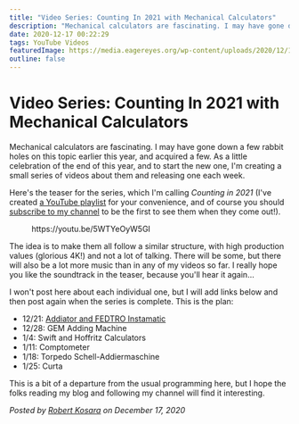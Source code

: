 ```yaml
---
title: "Video Series: Counting In 2021 with Mechanical Calculators"
description: "Mechanical calculators are fascinating. I may have gone down a few rabbit holes on this topic earlier this year, and acquired a few. As a little celebration of the end of this year, and to start the new one, I'm creating a small series of videos about them and releasing one each week."
date: 2020-12-17 00:22:29
tags: YouTube Videos
featuredImage: https://media.eagereyes.org/wp-content/uploads/2020/12/10-Counting-In-Teaser-Thumb-blog.jpg
outline: false
---
```


# Video Series: Counting In 2021 with Mechanical Calculators

Mechanical calculators are fascinating. I may have gone down a few rabbit holes on this topic earlier this year, and acquired a few. As a little celebration of the end of this year, and to start the new one, I'm creating a small series of videos about them and releasing one each week.

Here's the teaser for the series, which I'm calling <em>Counting in 2021</em> (I've created <a href="https://www.youtube.com/playlist?list=PLbzq0eVw_4DneAHSq24wRJV48dcuEsTfL&amp;playnext=1&amp;index=1">a YouTube playlist</a> for your convenience, and of course you should <a href="http://youtube.com/c/eagereyes">subscribe to my channel</a> to be the first to see them when they come out!).

<figure class="wp-block-embed is-type-video is-provider-youtube wp-block-embed-youtube wp-embed-aspect-16-9 wp-has-aspect-ratio"><div class="wp-block-embed__wrapper">
https://youtu.be/5WTYeOyW5GI
</div></figure>

The idea is to make them all follow a similar structure, with high production values (glorious 4K!) and not a lot of talking. There will be some, but there will also be a lot more music than in any of my videos so far. I really hope you like the soundtrack in the teaser, because you'll hear it again…

I won't post here about each individual one, but I will add links below and then post again when the series is complete. This is the plan:

<ul><li>12/21: <a href="https://youtu.be/3EMdtQ_o7ZU">Addiator and FEDTRO Instamatic</a></li><li>12/28: GEM Adding Machine</li><li>1/4: Swift and Hoffritz Calculators</li><li>1/11: Comptometer</li><li>1/18: Torpedo Schell-Addiermaschine</li><li>1/25: Curta</li></ul>

This is a bit of a departure from the usual programming here, but I hope the folks reading my blog and following my channel will find it interesting.


_Posted by <a href="/about">Robert Kosara</a> on December 17, 2020_



